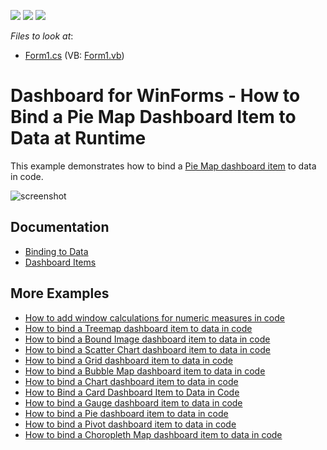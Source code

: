 <!-- default badges list -->
![](https://img.shields.io/endpoint?url=https://codecentral.devexpress.com/api/v1/VersionRange/128580937/18.2.3%2B)
[![](https://img.shields.io/badge/Open_in_DevExpress_Support_Center-FF7200?style=flat-square&logo=DevExpress&logoColor=white)](https://supportcenter.devexpress.com/ticket/details/T119627)
[![](https://img.shields.io/badge/📖_How_to_use_DevExpress_Examples-e9f6fc?style=flat-square)](https://docs.devexpress.com/GeneralInformation/403183)
<!-- default badges end -->
<!-- default file list -->
*Files to look at*:

* [Form1.cs](./CS/Dashboard_CreatePieMap/Form1.cs) (VB: [Form1.vb](./VB/Dashboard_CreatePieMap/Form1.vb))
<!-- default file list end -->

# Dashboard for WinForms - How to Bind a Pie Map Dashboard Item to Data at Runtime


This example demonstrates how to bind a [Pie Map dashboard item](https://docs.devexpress.com/Dashboard/16505) to data in code.

![screenshot](/images/screenshot.png)

## Documentation

- [Binding to Data](https://docs.devexpress.com/Dashboard/116771) 
- [Dashboard Items](https://docs.devexpress.com/Dashboard/116521)

## More Examples 

* [How to add window calculations for numeric measures in code](https://github.com/DevExpress-Examples/winforms-dashboard-window-calculation-example) 
* [How to bind a Treemap dashboard item to data in code](https://github.com/DevExpress-Examples/how-to-bind-a-treemap-dashboard-item-to-data-in-code-t429531)
* [How to bind a Bound Image dashboard item to data in code](https://github.com/DevExpress-Examples/how-to-bind-a-bound-image-dashboard-item-to-data-in-code-t382366)
* [How to bind a Scatter Chart dashboard item to data in code](https://github.com/DevExpress-Examples/how-to-bind-a-scatter-chart-dashboard-item-to-data-in-code-t306222)
* [How to bind a Grid dashboard item to data in code](https://github.com/DevExpress-Examples/how-to-create-a-new-dashboard-add-a-grid-dashboard-item-to-it-and-bind-it-to-data-in-code-e4768)
* [How to bind a Bubble Map dashboard item to data in code](https://github.com/DevExpress-Examples/how-to-bind-a-bubble-map-dashboard-item-to-data-and-customize-its-palette-t119682)
* [How to bind a Chart dashboard item to data in code](https://github.com/DevExpress-Examples/how-to-bind-a-chart-dashboard-item-to-data-in-code-e4767)
* [How to Bind a Card Dashboard Item to Data in Code](https://github.com/DevExpress-Examples/how-to-bind-a-card-dashboard-item-to-data-in-code) 
* [How to bind a Gauge dashboard item to data in code](https://github.com/DevExpress-Examples/how-to-bind-a-gauge-dashboard-item-to-data-in-code-e4771)
* [How to bind a Pie dashboard item to data in code](https://github.com/DevExpress-Examples/how-to-bind-a-pie-dashboard-item-to-data-in-code-e4769)
* [How to bind a Pivot dashboard item to data in code](https://github.com/DevExpress-Examples/how-to-bind-a-pivot-dashboard-item-to-data-in-code-e4772)
* [How to bind a Choropleth Map dashboard item to data in code](https://github.com/DevExpress-Examples/how-to-bind-a-choropleth-map-dashboard-item-to-data-in-code-e5010)
